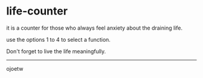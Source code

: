 # life-counter

it is a counter for those who always feel anxiety about the draining life.

use the options 1 to 4 to select a function.

Don't forget to live the life meaningfully.

----
ojoetw